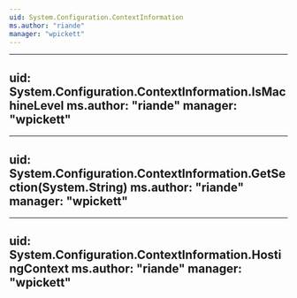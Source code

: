```yaml
---
uid: System.Configuration.ContextInformation
ms.author: "riande"
manager: "wpickett"
---
```


---
uid: System.Configuration.ContextInformation.IsMachineLevel
ms.author: "riande"
manager: "wpickett"
---

---
uid: System.Configuration.ContextInformation.GetSection(System.String)
ms.author: "riande"
manager: "wpickett"
---

---
uid: System.Configuration.ContextInformation.HostingContext
ms.author: "riande"
manager: "wpickett"
---
